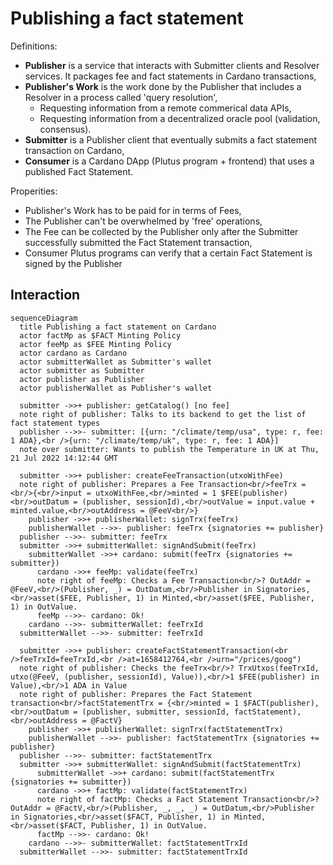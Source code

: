 # Publishing a fact statement

Definitions:

- **Publisher** is a service that interacts with Submitter clients and Resolver services. It packages fee and fact statements in Cardano transactions,
- **Publisher's Work** is the work done by the Publisher that includes a Resolver in a process called 'query resolution',
  - Requesting information from a remote commerical data APIs,
  - Requesting information from a decentralized oracle pool (validation, consensus).
- **Submitter** is a Publisher client that eventually submits a fact statement transaction on Cardano,
- **Consumer** is a Cardano DApp (Plutus program + frontend) that uses a published Fact Statement.

Properities:

- Publisher's Work has to be paid for in terms of Fees,
- The Publisher can't be overwhelmed by 'free' operations,
- The Fee can be collected by the Publisher only after the Submitter successfully submitted the Fact Statement transaction,
- Consumer Plutus programs can verify that a certain Fact Statement is signed by the Publisher

## Interaction

```mermaid
sequenceDiagram
  title Publishing a fact statement on Cardano
  actor factMp as $FACT Minting Policy
  actor feeMp as $FEE Minting Policy
  actor cardano as Cardano
  actor submitterWallet as Submitter's wallet
  actor submitter as Submitter
  actor publisher as Publisher
  actor publisherWallet as Publisher's wallet

  submitter ->>+ publisher: getCatalog() [no fee]
  note right of publisher: Talks to its backend to get the list of fact statement types
  publisher -->>- submitter: [{urn: "/climate/temp/usa", type: r, fee: 1 ADA},<br />{urn: "/climate/temp/uk", type: r, fee: 1 ADA}]
  note over submitter: Wants to publish the Temperature in UK at Thu, 21 Jul 2022 14:12:44 GMT

  submitter ->>+ publisher: createFeeTransaction(utxoWithFee)
  note right of publisher: Prepares a Fee Transaction<br/>feeTrx = <br/>{<br/>input = utxoWithFee,<br/>minted = 1 $FEE(publisher)<br/>outDatum = (publisher, sessionId),<br/>outValue = input.value + minted.value,<br/>outAddress = @FeeV<br/>}
    publisher ->>+ publisherWallet: signTrx(feeTrx)
    publisherWallet -->>- publisher: feeTrx {signatories += publisher}
  publisher -->>- submitter: feeTrx
  submitter ->>+ submitterWallet: signAndSubmit(feeTrx)
    submitterWallet ->>+ cardano: submit(feeTrx {signatories += submitter})
      cardano ->>+ feeMp: validate(feeTrx)
      note right of feeMp: Checks a Fee Transaction<br/>? OutAddr = @FeeV,<br/>(Publisher, _) = OutDatum,<br/>Publisher in Signatories,<br/>asset($FEE, Publisher, 1) in Minted,<br/>asset($FEE, Publisher, 1) in OutValue.
      feeMp -->>- cardano: Ok!
    cardano -->>- submitterWallet: feeTrxId
  submitterWallet -->>- submitter: feeTrxId
  
  submitter ->>+ publisher: createFactStatementTransaction(<br />feeTrxId=feeTrxId,<br />at=1658412764,<br />urn="/prices/goog")
  note right of publisher: Checks the feeTrx<br/>? TrxUtxos(feeTrxId, utxo(@FeeV, (publisher, sessionId), Value)),<br/>1 $FEE(publisher) in Value),<br/>1 ADA in Value
  note right of publisher: Prepares the Fact Statement transaction<br/>factStatementTrx = {<br/>minted = 1 $FACT(publisher), <br/>outDatum = (publisher, submitter, sessionId, factStatement),<br/>outAddress = @FactV}
    publisher ->>+ publisherWallet: signTrx(factStatementTrx)
    publisherWallet -->>- publisher: factStatementTrx {signatories += publisher}
  publisher -->>- submitter: factStatementTrx
  submitter ->>+ submitterWallet: signAndSubmit(factStatementTrx)
      submitterWallet ->>+ cardano: submit(factStatementTrx {signatories += submitter})
      cardano ->>+ factMp: validate(factStatementTrx)
      note right of factMp: Checks a Fact Statement Transaction<br/>? OutAddr = @FactV,<br/>(Publisher, _, _, _) = OutDatum,<br/>Publisher in Signatories,<br/>asset($FACT, Publisher, 1) in Minted,<br/>asset($FACT, Publisher, 1) in OutValue.
      factMp -->>- cardano: Ok!
    cardano -->>- submitterWallet: factStatementTrxId
  submitterWallet -->>- submitter: factStatementTrxId
```
